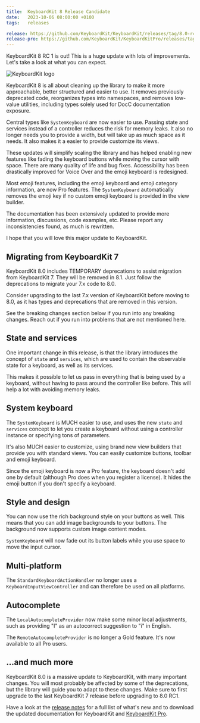 ```yaml
---
title:  KeyboardKit 8 Release Candidate
date:   2023-10-06 08:00:00 +0100
tags:   releases

release: https://github.com/KeyboardKit/KeyboardKit/releases/tag/8.0-rc1
release-pro: https://github.com/KeyboardKit/KeyboardKitPro/releases/tag/8.0-rc1
---
```


KeyboardKit 8 RC 1 is out! This is a huge update with lots of improvements. Let's take a look at what you can expect.

![KeyboardKit logo]({{page.image}})

KeyboardKit 8 is all about cleaning up the library to make it more approachable, better structured and easier to use. It removes previously deprecated code, reorganizes types into namespaces, and removes low-value utilities, including types solely used for DocC documentation exposure.

Central types like `SystemKeyboard` are now easier to use. Passing state and services instead of a controller reduces the risk for memory leaks. It also no longer needs you to provide a width, but will take up as much space as it needs. It also makes it a easier to provide customize its views.

These updates will simplify scaling the library and has helped enabling new features like fading the keyboard buttons while moving the cursor with space. There are many quality of life and bug fixes. Accessibility has been drastically improved for Voice Over and the emoji keyboard is redesigned.

Most emoji features, including the emoji keyboard and emoji category information, are now Pro features. The `SystemKeyboard` automatically removes the emoji key if no custom emoji keyboard is provided in the view builder.

The documentation has been extensively updated to provide more information, discussions, code examples, etc. Please report any inconsistencies found, as much is rewritten.

I hope that you will love this major update to KeyboardKit. 


## Migrating from KeyboardKit 7

KeyboardKit 8.0 includes TEMPORARY deprecations to assist migration from KeyboardKit 7. They will be removed in 8.1. Just follow the deprecations to migrate your 7.x code to 8.0.

Consider upgrading to the last 7.x version of KeyboardKit before moving to 8.0, as it has types and deprecations that are removed in this version.

See the breaking changes section below if you run into any breaking changes. Reach out if you run into problems that are not mentioned here.


## State and services

One important change in this release, is that the library introduces the concept of `state` and `services`, which are used to contain the observable state for a keyboard, as well as its services.

This makes it possible to let us pass in everything that is being used by a keyboard, without having to pass around the controller like before. This will help a lot with avoiding memory leaks.


## System keyboard

The `SystemKeyboard` is MUCH easier to use, and uses the new `state` and `services` concept to let you create a keyboard without using a controller instance or specifying tons of parameters.

It's also MUCH easier to customize, using brand new view builders that provide you with standard views. You can easily customize buttons, toolbar and emoji keyboard.

Since the emoji keyboard is now a Pro feature, the keyboard doesn't add one by default (although Pro does when you register a license). It hides the emoji button if you don't specify a keyboard.


## Style and design

You can now use the rich background style on your buttons as well. This means that you can add image backgrounds to your buttons. The background now supports custom image content modes.

`SystemKeyboard` will now fade out its button labels while you use space to move the input cursor.


## Multi-platform

The `StandardKeyboardActionHandler` no longer uses a `KeyboardInputViewController` and can therefore be used on all platforms.


## Autocomplete

The `LocalAutocompleteProvider` now make some minor local adjustments, such as providing "I" as an autocorrect suggestion to "i" in English.

The `RemoteAutocompleteProvider` is no longer a Gold feature. It's now available to all Pro users.


## ...and much more

KeyboardKit 8.0 is a massive update to KeyboardKit, with many important changes. You will most probably be affected by some of the deprecations, but the library will guide you to adapt to these changes. Make sure to first upgrade to the last KeyboardKit 7 release before upgrading to 8.0 RC1.

Have a look at the [release notes]({{page.release}}) for a full list of what's new and to download the updated documentation for KeyboardKit and [KeyboardKit Pro]({{page.release-pro}}).